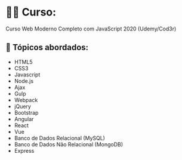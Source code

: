 # :man_technologist: Curso:

Curso Web Moderno Completo com JavaScript 2020 (Udemy/Cod3r)


## :pushpin: Tópicos abordados:

* HTML5
* CSS3
* Javascript
* Node.js
* Ajax
* Gulp
* Webpack
* jQuery
* Bootstrap
* Angular
* React
* Vue
* Banco de Dados Relacional (MySQL)
* Banco de Dados Não Relacional (MongoDB)
* Express